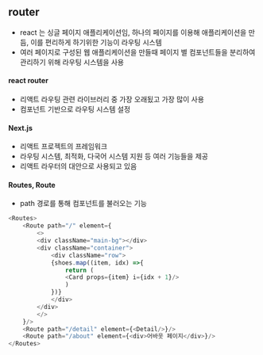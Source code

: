 ## router
- react 는 싱글 페이지 애플리케이션임, 하나의 페이지를 이용해 애플리케이션을 만듬, 이를 편리하게 하기위한 기능이 라우팅 시스템
- 여러 페이지로 구성된 웹 애플리케이션을 만들때 페이지 별 컴포넌트들을 분리하여 관리하기 위해 라우팅 시스템을 사용
#### react router
- 리액트 라우팅 관련 라이브러리 중 가장 오래됬고 가장 많이 사용
- 컴포넌트 기반으로 라우팅 시스템 설정
#### Next.js
- 리액트 프로젝트의 프레임워크
- 라우팅 시스템, 최적화, 다국어 시스템 지원 등 여러 기능들을 제공
- 리액트 라우터의 대안으로 사용되고 있음


#### Routes, Route 
- path 경로를 통해 컴포넌트를 불러오는 기능
```js
<Routes>
    <Route path="/" element={
        <>
        <div className="main-bg"></div>
        <div className="container">
            <div className="row">
            {shoes.map((item, idx) =>{
                return (
                <Card props={item} i={idx + 1}/>
                )
            })}
            </div>
        </div>
        </>
    }/>
    <Route path="/detail" element={<Detail/>}/>
    <Route path="/about" element={<div>어바웃 페이지</div>}/>
</Routes>
```
